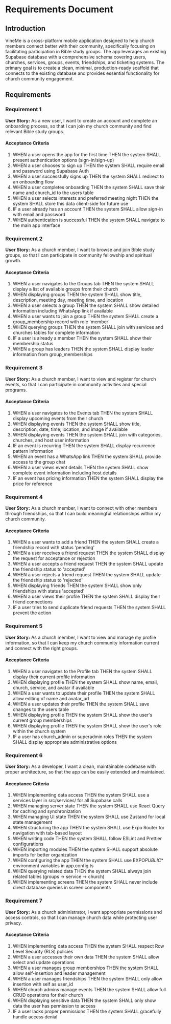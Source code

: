 # Requirements Document

## Introduction

VineMe is a cross-platform mobile application designed to help church members connect better with their community, specifically focusing on facilitating participation in Bible study groups. The app leverages an existing Supabase database with a comprehensive schema covering users, churches, services, groups, events, friendships, and ticketing systems. The primary goal is to create a clean, minimal, production-ready scaffold that connects to the existing database and provides essential functionality for church community engagement.

## Requirements

### Requirement 1

**User Story:** As a new user, I want to create an account and complete an onboarding process, so that I can join my church community and find relevant Bible study groups.

#### Acceptance Criteria

1. WHEN a user opens the app for the first time THEN the system SHALL present authentication options (sign-in/sign-up)
2. WHEN a user chooses to sign up THEN the system SHALL require email and password using Supabase Auth
3. WHEN a user successfully signs up THEN the system SHALL redirect to an onboarding flow
4. WHEN a user completes onboarding THEN the system SHALL save their name and church_id to the users table
5. WHEN a user selects interests and preferred meeting night THEN the system SHALL store this data client-side for future use
6. IF a user already has an account THEN the system SHALL allow sign-in with email and password
7. WHEN authentication is successful THEN the system SHALL navigate to the main app interface

### Requirement 2

**User Story:** As a church member, I want to browse and join Bible study groups, so that I can participate in community fellowship and spiritual growth.

#### Acceptance Criteria

1. WHEN a user navigates to the Groups tab THEN the system SHALL display a list of available groups from their church
2. WHEN displaying groups THEN the system SHALL show title, description, meeting day, meeting time, and location
3. WHEN a user selects a group THEN the system SHALL show detailed information including WhatsApp link if available
4. WHEN a user wants to join a group THEN the system SHALL create a group_membership record with role 'member'
5. WHEN querying groups THEN the system SHALL join with services and churches tables for complete information
6. IF a user is already a member THEN the system SHALL show their membership status
7. WHEN a group has leaders THEN the system SHALL display leader information from group_memberships

### Requirement 3

**User Story:** As a church member, I want to view and register for church events, so that I can participate in community activities and special programs.

#### Acceptance Criteria

1. WHEN a user navigates to the Events tab THEN the system SHALL display upcoming events from their church
2. WHEN displaying events THEN the system SHALL show title, description, date, time, location, and image if available
3. WHEN displaying events THEN the system SHALL join with categories, churches, and host user information
4. IF an event is recurring THEN the system SHALL display recurrence pattern information
5. WHEN an event has a WhatsApp link THEN the system SHALL provide access to the group chat
6. WHEN a user views event details THEN the system SHALL show complete event information including host details
7. IF an event has pricing information THEN the system SHALL display the price for reference

### Requirement 4

**User Story:** As a church member, I want to connect with other members through friendships, so that I can build meaningful relationships within my church community.

#### Acceptance Criteria

1. WHEN a user wants to add a friend THEN the system SHALL create a friendship record with status 'pending'
2. WHEN a user receives a friend request THEN the system SHALL display the request for acceptance or rejection
3. WHEN a user accepts a friend request THEN the system SHALL update the friendship status to 'accepted'
4. WHEN a user rejects a friend request THEN the system SHALL update the friendship status to 'rejected'
5. WHEN displaying friends THEN the system SHALL show only friendships with status 'accepted'
6. WHEN a user views their profile THEN the system SHALL display their friend connections
7. IF a user tries to send duplicate friend requests THEN the system SHALL prevent the action

### Requirement 5

**User Story:** As a church member, I want to view and manage my profile information, so that I can keep my church community information current and connect with the right groups.

#### Acceptance Criteria

1. WHEN a user navigates to the Profile tab THEN the system SHALL display their current profile information
2. WHEN displaying profile THEN the system SHALL show name, email, church, service, and avatar if available
3. WHEN a user wants to update their profile THEN the system SHALL allow editing of name and avatar_url
4. WHEN a user updates their profile THEN the system SHALL save changes to the users table
5. WHEN displaying profile THEN the system SHALL show the user's current group memberships
6. WHEN displaying profile THEN the system SHALL show the user's role within the church system
7. IF a user has church_admin or superadmin roles THEN the system SHALL display appropriate administrative options

### Requirement 6

**User Story:** As a developer, I want a clean, maintainable codebase with proper architecture, so that the app can be easily extended and maintained.

#### Acceptance Criteria

1. WHEN implementing data access THEN the system SHALL use a services layer in src/services/ for all Supabase calls
2. WHEN managing server state THEN the system SHALL use React Query for caching and synchronization
3. WHEN managing UI state THEN the system SHALL use Zustand for local state management
4. WHEN structuring the app THEN the system SHALL use Expo Router for navigation with tab-based layout
5. WHEN writing code THEN the system SHALL follow ESLint and Prettier configurations
6. WHEN importing modules THEN the system SHALL support absolute imports for better organization
7. WHEN configuring the app THEN the system SHALL use EXPO*PUBLIC*\* environment variables in app.config.ts
8. WHEN querying related data THEN the system SHALL always join related tables (groups → service → church)
9. WHEN implementing screens THEN the system SHALL never include direct database queries in screen components

### Requirement 7

**User Story:** As a church administrator, I want appropriate permissions and access controls, so that I can manage church data while protecting user privacy.

#### Acceptance Criteria

1. WHEN implementing data access THEN the system SHALL respect Row Level Security (RLS) policies
2. WHEN a user accesses their own data THEN the system SHALL allow select and update operations
3. WHEN a user manages group memberships THEN the system SHALL allow self-insertion and leader management
4. WHEN a user manages friendships THEN the system SHALL only allow insertion with self as user_id
5. WHEN church admins manage events THEN the system SHALL allow full CRUD operations for their church
6. WHEN displaying sensitive data THEN the system SHALL only show data the user has permission to access
7. IF a user lacks proper permissions THEN the system SHALL gracefully handle access denial
